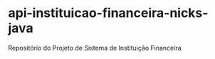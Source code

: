 # api-instituicao-financeira-nicks-java
Repositório do Projeto de Sistema de Instituição Financeira
